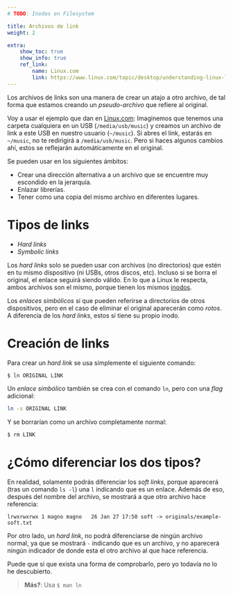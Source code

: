 ```yaml
---
# TODO: Inodos en Filesystem

title: Archivos de link
weight: 2

extra:
    show_toc: true
    show_info: true
    ref_link:
        name: Linux.com
        link: https://www.linux.com/topic/desktop/understanding-linux-links/
---
```


[1]: https://www.linux.com/topic/desktop/understanding-linux-links/

Los archivos de links son una manera de crear un atajo a otro archivo, de tal
forma que estamos creando un _pseudo-archivo_ que refiere al original.

Voy a usar el ejemplo que dan en [Linux.com][1]: Imaginemos que tenemos una
carpeta cualquiera en un USB (`/media/usb/music`) y creamos un archivo de link
a este USB en nuestro usuario (`~/music`). Si abres el link, estarás en
`~/music`, no te redirigirá a `/media/usb/music`. Pero si haces algunos cambios
ahí, estos se reflejarán automáticamente en el original.

Se pueden usar en los siguientes ámbitos:

- Crear una dirección alternativa a un archivo que se encuentre muy escondido en
  la jerarquía.
- Enlazar librerías.
- Tener como una copia del mismo archivo en diferentes lugares.

# Tipos de links
- _Hard links_
- _Symbolic links_

Los _hard links_ solo se pueden usar con archivos (no directorios) que estén en
tu mismo dispositivo (ni USBs, otros discos, etc). Incluso si se borra el
original, el enlace seguirá siendo válido. En lo que a Linux le respecta, ambos
archivos son el mismo, porque tienen los mismos [inodos](@/linux/filesystem.md).

Los _enlaces simbólicos_ sí que pueden referirse a directorios de otros
dispositivos, pero en el caso de eliminar el original aparecerán como _rotos_.
A diferencia de los _hard links_, estos sí tiene su propio inodo.

# Creación de links
Para crear un _hard link_ se usa simplemente el siguiente comando:

```sh
$ ln ORIGINAL LINK
```

Un _enlace simbólico_ también se crea con el comando `ln`, pero con una _flag_
adicional:

```sh
ln -s ORIGINAL LINK
```

Y se borrarían como un archivo completamente normal:

```sh
$ rm LINK
```

# ¿Cómo diferenciar los dos tipos?
En realidad, solamente podrás diferenciar los _soft links_, porque aparecerá
(tras un comando `ls -l`) una `l` indicando que es un enlace. Además de eso,
después del nombre del archivo, se mostrará a que otro archivo hace referencia:

```
lrwxrwxrwx 1 magno magno   26 Jan 27 17:50 soft -> originals/example-soft.txt
```

Por otro lado, un _hard link_, no podrá diferenciarse de ningún archivo normal,
ya que se mostrará `-` indicando que es un archivo, y no aparecerá ningún
indicador de donde esta el otro archivo al que hace referencia.

Puede que si que exista una forma de comprobarlo, pero yo todavía no lo he
descubierto.

> **Más?**: Usa `$ man ln`

